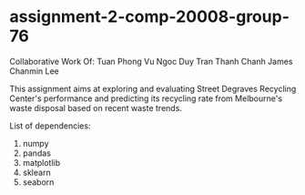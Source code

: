 # assignment-2-comp-20008-group-76
Collaborative Work Of:
Tuan Phong Vu 
Ngoc Duy Tran 
Thanh Chanh
James Chanmin Lee
  

  
This assignment aims at exploring and evaluating Street Degraves Recycling Center's performance and predicting its recycling rate from Melbourne's waste disposal based on recent waste trends.
  
List of dependencies:
1. numpy
2. pandas
3. matplotlib
4. sklearn
5. seaborn
  
